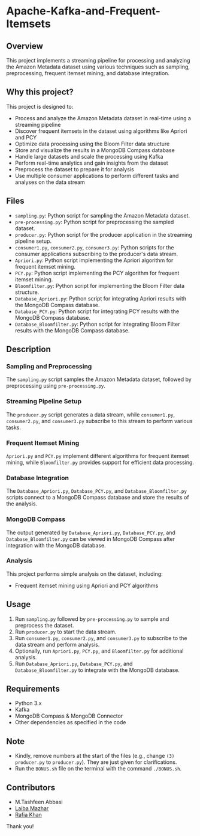 # Apache-Kafka-and-Frequent-Itemsets

## Overview
This project implements a streaming pipeline for processing and analyzing the Amazon Metadata dataset using various techniques such as sampling, preprocessing, frequent itemset mining, and database integration.

## Why this project?
This project is designed to:
- Process and analyze the Amazon Metadata dataset in real-time using a streaming pipeline
- Discover frequent itemsets in the dataset using algorithms like Apriori and PCY
- Optimize data processing using the Bloom Filter data structure
- Store and visualize the results in a MongoDB Compass database
- Handle large datasets and scale the processing using Kafka
- Perform real-time analytics and gain insights from the dataset
- Preprocess the dataset to prepare it for analysis
- Use multiple consumer applications to perform different tasks and analyses on the data stream

## Files
- `sampling.py`: Python script for sampling the Amazon Metadata dataset.
- `pre-processing.py`: Python script for preprocessing the sampled dataset.
- `producer.py`: Python script for the producer application in the streaming pipeline setup.
- `consumer1.py`, `consumer2.py`, `consumer3.py`: Python scripts for the consumer applications subscribing to the producer's data stream.
- `Apriori.py`: Python script implementing the Apriori algorithm for frequent itemset mining.
- `PCY.py`: Python script implementing the PCY algorithm for frequent itemset mining.
- `Bloomfilter.py`: Python script for implementing the Bloom Filter data structure.
- `Database_Apriori.py`: Python script for integrating Apriori results with the MongoDB Compass database.
- `Database_PCY.py`: Python script for integrating PCY results with the MongoDB Compass database.
- `Database_Bloomfilter.py`: Python script for integrating Bloom Filter results with the MongoDB Compass database.

## Description
### Sampling and Preprocessing
The `sampling.py` script samples the Amazon Metadata dataset, followed by preprocessing using `pre-processing.py`.

### Streaming Pipeline Setup
The `producer.py` script generates a data stream, while `consumer1.py`, `consumer2.py`, and `consumer3.py` subscribe to this stream to perform various tasks.

### Frequent Itemset Mining
`Apriori.py` and `PCY.py` implement different algorithms for frequent itemset mining, while `Bloomfilter.py` provides support for efficient data processing.

### Database Integration
The `Database_Apriori.py`, `Database_PCY.py`, and `Database_Bloomfilter.py` scripts connect to a MongoDB Compass database and store the results of the analysis.

### MongoDB Compass
The output generated by `Database_Apriori.py`, `Database_PCY.py`, and `Database_Bloomfilter.py` can be viewed in MongoDB Compass after integration with the MongoDB database.

### Analysis
This project performs simple analysis on the dataset, including:
- Frequent itemset mining using Apriori and PCY algorithms

## Usage
1. Run `sampling.py` followed by `pre-processing.py` to sample and preprocess the dataset.
2. Run `producer.py` to start the data stream.
3. Run `consumer1.py`, `consumer2.py`, and `consumer3.py` to subscribe to the data stream and perform analysis.
4. Optionally, run `Apriori.py`, `PCY.py`, and `Bloomfilter.py` for additional analysis.
5. Run `Database_Apriori.py`, `Database_PCY.py`, and `Database_Bloomfilter.py` to integrate with the MongoDB database.

## Requirements
- Python 3.x
- Kafka
- MongoDB Compass & MongoDB Connector
- Other dependencies as specified in the code

## Note
- Kindly, remove numbers at the start of the files (e.g., change `(3) producer.py` to `producer.py`). They are just given for clarifications.
- Run the `BONUS.sh` file on the terminal with the command `./BONUS.sh`.

## Contributors
- M.Tashfeen Abbasi
- [Laiba Mazhar](https://github.com/laiba-mazhar)
- [Rafia Khan](https://github.com/rakhan2)

Thank you!
